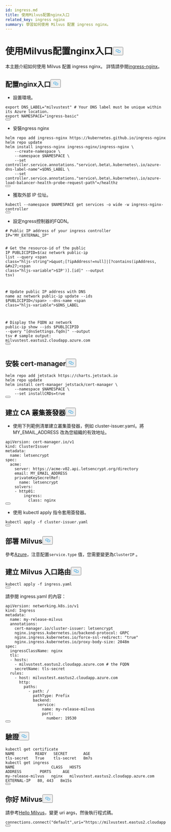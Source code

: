 ```yaml
---
id: ingress.md
title: 使用Milvus配置nginx入口
related_key: ingress nginx
summary: 學習如何使用 Milvus 配置 ingress nginx。
---
```

<h1 id="Configure-ingress-nginx-with-Milvus" class="common-anchor-header">使用Milvus配置nginx入口<button data-href="#Configure-ingress-nginx-with-Milvus" class="anchor-icon" translate="no">
      <svg translate="no"
        aria-hidden="true"
        focusable="false"
        height="20"
        version="1.1"
        viewBox="0 0 16 16"
        width="16"
      >
        <path
          fill="#0092E4"
          fill-rule="evenodd"
          d="M4 9h1v1H4c-1.5 0-3-1.69-3-3.5S2.55 3 4 3h4c1.45 0 3 1.69 3 3.5 0 1.41-.91 2.72-2 3.25V8.59c.58-.45 1-1.27 1-2.09C10 5.22 8.98 4 8 4H4c-.98 0-2 1.22-2 2.5S3 9 4 9zm9-3h-1v1h1c1 0 2 1.22 2 2.5S13.98 12 13 12H9c-.98 0-2-1.22-2-2.5 0-.83.42-1.64 1-2.09V6.25c-1.09.53-2 1.84-2 3.25C6 11.31 7.55 13 9 13h4c1.45 0 3-1.69 3-3.5S14.5 6 13 6z"
        ></path>
      </svg>
    </button></h1><p>本主題介紹如何使用 Milvus 配置 ingress nginx。 詳情請參閱<a href="https://learn.microsoft.com/en-us/azure/aks/ingress-tls?tabs=azure-cli">ingress-nginx</a>。</p>
<h2 id="Configure-ingress-nginx" class="common-anchor-header">配置nginx入口<button data-href="#Configure-ingress-nginx" class="anchor-icon" translate="no">
      <svg translate="no"
        aria-hidden="true"
        focusable="false"
        height="20"
        version="1.1"
        viewBox="0 0 16 16"
        width="16"
      >
        <path
          fill="#0092E4"
          fill-rule="evenodd"
          d="M4 9h1v1H4c-1.5 0-3-1.69-3-3.5S2.55 3 4 3h4c1.45 0 3 1.69 3 3.5 0 1.41-.91 2.72-2 3.25V8.59c.58-.45 1-1.27 1-2.09C10 5.22 8.98 4 8 4H4c-.98 0-2 1.22-2 2.5S3 9 4 9zm9-3h-1v1h1c1 0 2 1.22 2 2.5S13.98 12 13 12H9c-.98 0-2-1.22-2-2.5 0-.83.42-1.64 1-2.09V6.25c-1.09.53-2 1.84-2 3.25C6 11.31 7.55 13 9 13h4c1.45 0 3-1.69 3-3.5S14.5 6 13 6z"
        ></path>
      </svg>
    </button></h2><ul>
<li>設置環境。</li>
</ul>
<pre><code translate="no" class="language-bash"><span class="hljs-built_in">export</span> DNS_LABEL=<span class="hljs-string">&quot;milvustest&quot;</span> <span class="hljs-comment"># Your DNS label must be unique within its Azure location.</span>
<span class="hljs-built_in">export</span> NAMESPACE=<span class="hljs-string">&quot;ingress-basic&quot;</span>
<button class="copy-code-btn"></button></code></pre>
<ul>
<li>安裝ngress nginx</li>
</ul>
<pre><code translate="no" class="language-bash">helm repo add ingress-nginx https://kubernetes.github.io/ingress-nginx
helm repo update
helm install ingress-nginx ingress-nginx/ingress-nginx \
    --create-namespace \
    --namespace <span class="hljs-variable">$NAMESPACE</span> \
    --<span class="hljs-built_in">set</span> controller.service.annotations.<span class="hljs-string">&quot;service\.beta\.kubernetes\.io/azure-dns-label-name&quot;</span>=<span class="hljs-variable">$DNS_LABEL</span> \  
    --<span class="hljs-built_in">set</span> controller.service.annotations.<span class="hljs-string">&quot;service\.beta\.kubernetes\.io/azure-load-balancer-health-probe-request-path&quot;</span>=/healthz
<button class="copy-code-btn"></button></code></pre>
<ul>
<li>獲取外部 IP 位址。</li>
</ul>
<pre><code translate="no" class="language-bash">kubectl --namespace <span class="hljs-variable">$NAMESPACE</span> get services -o wide -w ingress-nginx-controller
<button class="copy-code-btn"></button></code></pre>
<ul>
<li>設定ngress控制器的FQDN。</li>
</ul>
<pre><code translate="no" class="language-bash"><span class="hljs-comment"># Public IP address of your ingress controller</span>
IP=<span class="hljs-string">&quot;MY_EXTERNAL_IP&quot;</span>

<span class="hljs-comment"># Get the resource-id of the public IP</span>
PUBLICIPID=$(az network public-ip list --query <span class="hljs-string">&quot;[?ipAddress!=null]|[?contains(ipAddress, &#x27;<span class="hljs-variable">$IP</span>&#x27;)].[id]&quot;</span> --output tsv)

<span class="hljs-comment"># Update public IP address with DNS name</span>
az network public-ip update --ids <span class="hljs-variable">$PUBLICIPID</span> --dns-name <span class="hljs-variable">$DNS_LABEL</span>

<span class="hljs-comment"># Display the FQDN</span>
az network public-ip show --ids <span class="hljs-variable">$PUBLICIPID</span> --query <span class="hljs-string">&quot;[dnsSettings.fqdn]&quot;</span> --output tsv
<span class="hljs-comment"># sample output: milvustest.eastus2.cloudapp.azure.com</span>
<button class="copy-code-btn"></button></code></pre>
<h2 id="Install-cert-manager" class="common-anchor-header">安裝 cert-manager<button data-href="#Install-cert-manager" class="anchor-icon" translate="no">
      <svg translate="no"
        aria-hidden="true"
        focusable="false"
        height="20"
        version="1.1"
        viewBox="0 0 16 16"
        width="16"
      >
        <path
          fill="#0092E4"
          fill-rule="evenodd"
          d="M4 9h1v1H4c-1.5 0-3-1.69-3-3.5S2.55 3 4 3h4c1.45 0 3 1.69 3 3.5 0 1.41-.91 2.72-2 3.25V8.59c.58-.45 1-1.27 1-2.09C10 5.22 8.98 4 8 4H4c-.98 0-2 1.22-2 2.5S3 9 4 9zm9-3h-1v1h1c1 0 2 1.22 2 2.5S13.98 12 13 12H9c-.98 0-2-1.22-2-2.5 0-.83.42-1.64 1-2.09V6.25c-1.09.53-2 1.84-2 3.25C6 11.31 7.55 13 9 13h4c1.45 0 3-1.69 3-3.5S14.5 6 13 6z"
        ></path>
      </svg>
    </button></h2><pre><code translate="no" class="language-bash">helm repo add jetstack https://charts.jetstack.io
helm repo update
helm install cert-manager jetstack/cert-manager \
    --namespace <span class="hljs-variable">$NAMESPACE</span> \
    --<span class="hljs-built_in">set</span> installCRDs=<span class="hljs-literal">true</span>
<button class="copy-code-btn"></button></code></pre>
<h2 id="Create-a-CA-cluster-issuer" class="common-anchor-header">建立 CA 叢集簽發器<button data-href="#Create-a-CA-cluster-issuer" class="anchor-icon" translate="no">
      <svg translate="no"
        aria-hidden="true"
        focusable="false"
        height="20"
        version="1.1"
        viewBox="0 0 16 16"
        width="16"
      >
        <path
          fill="#0092E4"
          fill-rule="evenodd"
          d="M4 9h1v1H4c-1.5 0-3-1.69-3-3.5S2.55 3 4 3h4c1.45 0 3 1.69 3 3.5 0 1.41-.91 2.72-2 3.25V8.59c.58-.45 1-1.27 1-2.09C10 5.22 8.98 4 8 4H4c-.98 0-2 1.22-2 2.5S3 9 4 9zm9-3h-1v1h1c1 0 2 1.22 2 2.5S13.98 12 13 12H9c-.98 0-2-1.22-2-2.5 0-.83.42-1.64 1-2.09V6.25c-1.09.53-2 1.84-2 3.25C6 11.31 7.55 13 9 13h4c1.45 0 3-1.69 3-3.5S14.5 6 13 6z"
        ></path>
      </svg>
    </button></h2><ul>
<li>使用下列範例清單建立叢集簽發器，例如 cluster-issuer.yaml。將 MY_EMAIL_ADDRESS 改為您組織的有效地址。</li>
</ul>
<pre><code translate="no" class="language-yaml"><span class="hljs-attr">apiVersion:</span> <span class="hljs-string">cert-manager.io/v1</span>
<span class="hljs-attr">kind:</span> <span class="hljs-string">ClusterIssuer</span>
<span class="hljs-attr">metadata:</span>
  <span class="hljs-attr">name:</span> <span class="hljs-string">letsencrypt</span>
<span class="hljs-attr">spec:</span>
  <span class="hljs-attr">acme:</span>
    <span class="hljs-attr">server:</span> <span class="hljs-string">https://acme-v02.api.letsencrypt.org/directory</span>
    <span class="hljs-attr">email:</span> <span class="hljs-string">MY_EMAIL_ADDRESS</span>
    <span class="hljs-attr">privateKeySecretRef:</span>
      <span class="hljs-attr">name:</span> <span class="hljs-string">letsencrypt</span>
    <span class="hljs-attr">solvers:</span>
    <span class="hljs-bullet">-</span> <span class="hljs-attr">http01:</span>
        <span class="hljs-attr">ingress:</span>
          <span class="hljs-attr">class:</span> <span class="hljs-string">nginx</span>
<button class="copy-code-btn"></button></code></pre>
<ul>
<li>使用 kubectl apply 指令套用簽發器。</li>
</ul>
<pre><code translate="no" class="language-bash">kubectl apply -f cluster-issuer.yaml
<button class="copy-code-btn"></button></code></pre>
<h2 id="Deploy-Milvus" class="common-anchor-header">部署 Milvus<button data-href="#Deploy-Milvus" class="anchor-icon" translate="no">
      <svg translate="no"
        aria-hidden="true"
        focusable="false"
        height="20"
        version="1.1"
        viewBox="0 0 16 16"
        width="16"
      >
        <path
          fill="#0092E4"
          fill-rule="evenodd"
          d="M4 9h1v1H4c-1.5 0-3-1.69-3-3.5S2.55 3 4 3h4c1.45 0 3 1.69 3 3.5 0 1.41-.91 2.72-2 3.25V8.59c.58-.45 1-1.27 1-2.09C10 5.22 8.98 4 8 4H4c-.98 0-2 1.22-2 2.5S3 9 4 9zm9-3h-1v1h1c1 0 2 1.22 2 2.5S13.98 12 13 12H9c-.98 0-2-1.22-2-2.5 0-.83.42-1.64 1-2.09V6.25c-1.09.53-2 1.84-2 3.25C6 11.31 7.55 13 9 13h4c1.45 0 3-1.69 3-3.5S14.5 6 13 6z"
        ></path>
      </svg>
    </button></h2><p>參考<a href="https://milvus.io/docs/azure.md">Azure</a>，注意配置<code translate="no">service.type</code> 值，您需要變更為<code translate="no">ClusterIP</code> 。</p>
<h2 id="Create-Milvus-ingress-route" class="common-anchor-header">建立 Milvus 入口路由<button data-href="#Create-Milvus-ingress-route" class="anchor-icon" translate="no">
      <svg translate="no"
        aria-hidden="true"
        focusable="false"
        height="20"
        version="1.1"
        viewBox="0 0 16 16"
        width="16"
      >
        <path
          fill="#0092E4"
          fill-rule="evenodd"
          d="M4 9h1v1H4c-1.5 0-3-1.69-3-3.5S2.55 3 4 3h4c1.45 0 3 1.69 3 3.5 0 1.41-.91 2.72-2 3.25V8.59c.58-.45 1-1.27 1-2.09C10 5.22 8.98 4 8 4H4c-.98 0-2 1.22-2 2.5S3 9 4 9zm9-3h-1v1h1c1 0 2 1.22 2 2.5S13.98 12 13 12H9c-.98 0-2-1.22-2-2.5 0-.83.42-1.64 1-2.09V6.25c-1.09.53-2 1.84-2 3.25C6 11.31 7.55 13 9 13h4c1.45 0 3-1.69 3-3.5S14.5 6 13 6z"
        ></path>
      </svg>
    </button></h2><pre><code translate="no" class="language-bash">kubectl apply -f ingress.yaml
<button class="copy-code-btn"></button></code></pre>
<p>請參閱 ingress.yaml 的內容：</p>
<pre><code translate="no" class="language-yaml"><span class="hljs-attr">apiVersion:</span> <span class="hljs-string">networking.k8s.io/v1</span>
<span class="hljs-attr">kind:</span> <span class="hljs-string">Ingress</span>
<span class="hljs-attr">metadata:</span>
  <span class="hljs-attr">name:</span> <span class="hljs-string">my-release-milvus</span>
  <span class="hljs-attr">annotations:</span>
    <span class="hljs-attr">cert-manager.io/cluster-issuer:</span> <span class="hljs-string">letsencrypt</span>
    <span class="hljs-attr">nginx.ingress.kubernetes.io/backend-protocol:</span> <span class="hljs-string">GRPC</span>
    <span class="hljs-attr">nginx.ingress.kubernetes.io/force-ssl-redirect:</span> <span class="hljs-string">&quot;true&quot;</span>
    <span class="hljs-attr">nginx.ingress.kubernetes.io/proxy-body-size:</span> <span class="hljs-string">2048m</span>
<span class="hljs-attr">spec:</span>
  <span class="hljs-attr">ingressClassName:</span> <span class="hljs-string">nginx</span>
  <span class="hljs-attr">tls:</span>
  <span class="hljs-bullet">-</span> <span class="hljs-attr">hosts:</span>
    <span class="hljs-bullet">-</span> <span class="hljs-string">milvustest.eastus2.cloudapp.azure.com</span> <span class="hljs-comment"># the FQDN</span>
    <span class="hljs-attr">secretName:</span> <span class="hljs-string">tls-secret</span>
  <span class="hljs-attr">rules:</span>
    <span class="hljs-bullet">-</span> <span class="hljs-attr">host:</span> <span class="hljs-string">milvustest.eastus2.cloudapp.azure.com</span>
      <span class="hljs-attr">http:</span>
        <span class="hljs-attr">paths:</span>
          <span class="hljs-bullet">-</span> <span class="hljs-attr">path:</span> <span class="hljs-string">/</span>
            <span class="hljs-attr">pathType:</span> <span class="hljs-string">Prefix</span>
            <span class="hljs-attr">backend:</span>
              <span class="hljs-attr">service:</span>
                <span class="hljs-attr">name:</span> <span class="hljs-string">my-release-milvus</span>
                <span class="hljs-attr">port:</span>
                  <span class="hljs-attr">number:</span> <span class="hljs-number">19530</span>
<button class="copy-code-btn"></button></code></pre>
<h2 id="Verify" class="common-anchor-header">驗證<button data-href="#Verify" class="anchor-icon" translate="no">
      <svg translate="no"
        aria-hidden="true"
        focusable="false"
        height="20"
        version="1.1"
        viewBox="0 0 16 16"
        width="16"
      >
        <path
          fill="#0092E4"
          fill-rule="evenodd"
          d="M4 9h1v1H4c-1.5 0-3-1.69-3-3.5S2.55 3 4 3h4c1.45 0 3 1.69 3 3.5 0 1.41-.91 2.72-2 3.25V8.59c.58-.45 1-1.27 1-2.09C10 5.22 8.98 4 8 4H4c-.98 0-2 1.22-2 2.5S3 9 4 9zm9-3h-1v1h1c1 0 2 1.22 2 2.5S13.98 12 13 12H9c-.98 0-2-1.22-2-2.5 0-.83.42-1.64 1-2.09V6.25c-1.09.53-2 1.84-2 3.25C6 11.31 7.55 13 9 13h4c1.45 0 3-1.69 3-3.5S14.5 6 13 6z"
        ></path>
      </svg>
    </button></h2><pre><code translate="no" class="language-bash">kubectl get certificate 
NAME         READY   SECRET       AGE
tls-secret   True    tls-secret   8m7s
kubectl get ingress
NAME                CLASS   HOSTS                                   ADDRESS        PORTS     AGE
my-release-milvus   nginx   milvustest.eastus2.cloudapp.azure.com   EXTERNAL-IP   80, 443   8m15s
<button class="copy-code-btn"></button></code></pre>
<h2 id="Hello-Milvus" class="common-anchor-header">你好 Milvus<button data-href="#Hello-Milvus" class="anchor-icon" translate="no">
      <svg translate="no"
        aria-hidden="true"
        focusable="false"
        height="20"
        version="1.1"
        viewBox="0 0 16 16"
        width="16"
      >
        <path
          fill="#0092E4"
          fill-rule="evenodd"
          d="M4 9h1v1H4c-1.5 0-3-1.69-3-3.5S2.55 3 4 3h4c1.45 0 3 1.69 3 3.5 0 1.41-.91 2.72-2 3.25V8.59c.58-.45 1-1.27 1-2.09C10 5.22 8.98 4 8 4H4c-.98 0-2 1.22-2 2.5S3 9 4 9zm9-3h-1v1h1c1 0 2 1.22 2 2.5S13.98 12 13 12H9c-.98 0-2-1.22-2-2.5 0-.83.42-1.64 1-2.09V6.25c-1.09.53-2 1.84-2 3.25C6 11.31 7.55 13 9 13h4c1.45 0 3-1.69 3-3.5S14.5 6 13 6z"
        ></path>
      </svg>
    </button></h2><p>請參考<a href="https://milvus.io/docs/v2.3.x/example_code.md">Hello Milvus</a>，變更 uri args，然後執行程式碼。</p>
<pre><code translate="no" class="language-python">connections.connect(<span class="hljs-string">&quot;default&quot;</span>,uri=<span class="hljs-string">&quot;https://milvustest.eastus2.cloudapp.azure.com:443&quot;</span>) 
<button class="copy-code-btn"></button></code></pre>
